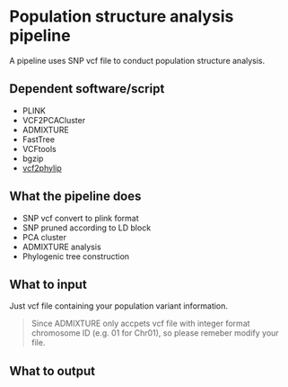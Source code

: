# Population structure analysis pipeline
A pipeline uses SNP vcf file to conduct population structure analysis. 

## Dependent software/script
- PLINK
- VCF2PCACluster
- ADMIXTURE
- FastTree
- VCFtools
- bgzip
- [vcf2phylip](https://github.com/edgardomortiz/vcf2phylip)

## What the pipeline does
- SNP vcf convert to plink format
- SNP pruned according to LD block
- PCA cluster
- ADMIXTURE analysis
- Phylogenic tree construction

## What to input
Just vcf file containing your population variant information.
> Since ADMIXTURE only accpets vcf file with integer format chromosome ID (e.g. 01 for Chr01), so please remeber modify your file.

## What to output
